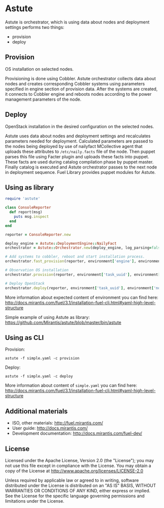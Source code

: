 Astute
======

Astute is orchestrator, which is using data about nodes and deployment settings performs two things:
- provision
- deploy

Provision
-----

OS installation on selected nodes.

Provisioning is done using Cobbler. Astute orchestrator collects data about nodes and creates corresponding Cobbler systems using parameters specified in engine section of provision data. After the systems are created, it connects to Cobbler engine and reboots nodes according to the power management parameters of the node.

Deploy
-----

OpenStack installation in the desired configuration on the selected nodes.

Astute uses data about nodes and deployment settings and recalculates parameters needed for deployment. Calculated parameters are passed to the nodes being deployed by use of nailyfact MCollective agent that uploads these attributes to `/etc/naily.facts` file of the node. Then puppet parses this file using Facter plugin and uploads these facts into puppet. These facts are used during catalog compilation phase by puppet master. Finally catalog is executed and Astute orchestrator passes to the next node in deployment sequence. Fuel Library provides puppet modules for Astute.

Using as library
-----

```ruby
require 'astute'

class ConsoleReporter
  def report(msg)
    puts msg.inspect
  end
end

reporter = ConsoleReporter.new

deploy_engine = Astute::DeploymentEngine::NailyFact
orchestrator = Astute::Orchestrator.new(deploy_engine, log_parsing=false)

# Add systems to cobbler, reboot and start installation process.
orchestrator.fast_provision(reporter, environment['engine'], environment['nodes'])

# Observation OS installation 
orchestrator.provision(reporter, environment['task_uuid'], environment['nodes'])

# Deploy OpenStack
orchestrator.deploy(reporter, environment['task_uuid'], environment['nodes'], environment['attributes'])

```

More information about expected content of environment you can find here:
http://docs.mirantis.com/fuel/3.1/installation-fuel-cli.html#yaml-high-level-structure

Simple example of using Astute as library: https://github.com/Mirantis/astute/blob/master/bin/astute



Using as CLI
-----

Provision:
    
    astute -f simple.yaml -c provision
    
Deploy:

    astute -f simple.yaml -c deploy

More information about content of `simple.yaml` you can find here: http://docs.mirantis.com/fuel/3.1/installation-fuel-cli.html#yaml-high-level-structure

Additional materials
-----

- ISO, other materials: http://fuel.mirantis.com/
- User guide: http://docs.mirantis.com/
- Development documentation: http://docs.mirantis.com/fuel-dev/


License
------

Licensed under the Apache License, Version 2.0 (the "License"); you may
not use this file except in compliance with the License. You may obtain
a copy of the License at http://www.apache.org/licenses/LICENSE-2.0

Unless required by applicable law or agreed to in writing, software
distributed under the License is distributed on an "AS IS" BASIS, WITHOUT
WARRANTIES OR CONDITIONS OF ANY KIND, either express or implied. See the
License for the specific language governing permissions and limitations
under the License.
